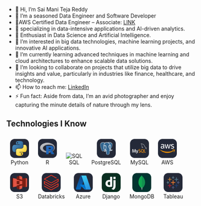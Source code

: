 - 👋 Hi, I’m Sai Mani Teja Reddy
- 💼 I’m a seasoned Data Engineer and Software Developer
- 📜AWS Certified Data Engineer – Associate: [LINK](https://www.credly.com/badges/bc948504-393c-41c6-87a5-52867c154992/public_url)
- 🔭 specializing in data-intensive applications and AI-driven analytics.
- 🌱 Enthusiast in Data Science and Artificial Intelligence.
- 👀 I’m interested in big data technologies, machine learning projects, and innovative AI applications.
- 🌱 I’m currently learning advanced techniques in machine learning and cloud architectures to enhance scalable data solutions.
- 💞️ I’m looking to collaborate on projects that utilize big data to drive insights and value, particularly in industries like finance, healthcare, and technology.
- 📫 How to reach me: [LinkedIn](https://www.linkedin.com/in/contact-sai-mani-teja-reddy)
- ⚡ Fun fact: Aside from data, I’m an avid photographer and enjoy capturing the minute details of nature through my lens.


## Technologies I Know
<p align="left">
  <!-- Python -->
  <div style="display: inline-block; text-align: center; margin: 10px;">
    <img src="https://raw.githubusercontent.com/tandpfun/skill-icons/main/icons/Python-Dark.svg" alt="Python" width="50" height="50"/>
    <br>Python
  </div>
  <!-- R -->
  <div style="display: inline-block; text-align: center; margin: 10px;">
    <img src="https://raw.githubusercontent.com/tandpfun/skill-icons/main/icons/R-Dark.svg" alt="R" width="50" height="50"/>
    <br>R
  </div>
  <!-- SQL -->
  <div style="display: inline-block; text-align: center; margin: 10px;">
    <img src="https://user-images.githubusercontent.com/40461634/114240226-2f506580-9955-11eb-849b-e2a25117d681.png" alt="SQL" width="50" height="50"/>
    <br>SQL
  </div>
  <!-- PostgreSQL -->
  <div style="display: inline-block; text-align: center; margin: 10px;">
    <img src="https://raw.githubusercontent.com/tandpfun/skill-icons/main/icons/PostgreSQL-Dark.svg" alt="PostgreSQL" width="50" height="50"/>
    <br>PostgreSQL
  </div>
  <!-- MySQL -->
  <div style="display: inline-block; text-align: center; margin: 10px;">
    <img src="https://raw.githubusercontent.com/tandpfun/skill-icons/main/icons/MySQL-Dark.svg" alt="MySQL" width="50" height="50"/>
    <br>MySQL
  </div>
  <!-- AWS -->
  <div style="display: inline-block; text-align: center; margin: 10px;">
    <img src="https://raw.githubusercontent.com/tandpfun/skill-icons/main/icons/AWS-Dark.svg" alt="AWS" width="50" height="50"/>
    <br>AWS
  </div>
  <!-- S3 -->
  <div style="display: inline-block; text-align: center; margin: 10px;">
    <img src="https://raw.githubusercontent.com/LelouchFR/skill-icons/main/assets/s3-auto.svg" alt="S3" width="50" height="50"/>
    <br>S3
  </div>
  <!-- Databricks -->
  <div style="display: inline-block; text-align: center; margin: 10px;">
    <img src="https://raw.githubusercontent.com/LelouchFR/skill-icons/main/assets/databricks-auto.svg" alt="Databricks" width="50" height="50"/>
    <br>Databricks
  </div>
  <!-- Azure -->
  <div style="display: inline-block; text-align: center; margin: 10px;">
    <img src="https://raw.githubusercontent.com/LelouchFR/skill-icons/main/assets/azure-auto.svg" alt="Azure" width="50" height="50"/>
    <br>Azure
  </div>
  <!-- Django -->
  <div style="display: inline-block; text-align: center; margin: 10px;">
    <img src="https://raw.githubusercontent.com/tandpfun/skill-icons/main/icons/Django.svg" alt="Django" width="50" height="50"/>
    <br>Django
  </div>
  <!-- MongoDB -->
  <div style="display: inline-block; text-align: center; margin: 10px;">
    <img src="https://raw.githubusercontent.com/tandpfun/skill-icons/main/icons/MongoDB.svg" alt="MongoDB" width="50" height="50"/>
    <br>MongoDB
  </div>
  <!-- Tableau -->
  <div style="display: inline-block; text-align: center; margin: 10px;">
    <img src="https://raw.githubusercontent.com/LelouchFR/skill-icons/main/assets/tableau-auto.svg" alt="Tableau" width="50" height="50"/>
    <br>Tableau
  </div>
</p>


<!---
saimanit/saimanit is a ✨ special ✨ repository because its `README.md` (this file) appears on your GitHub profile.
You can click the Preview link to take a look at your changes.
--->
